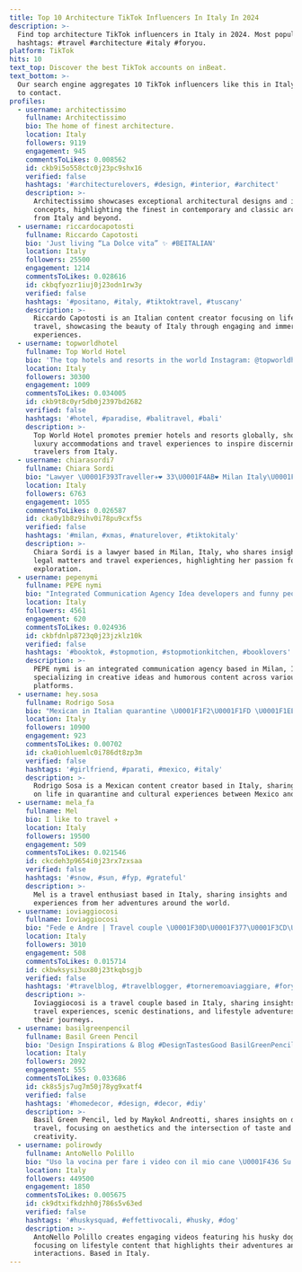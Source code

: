 ```yaml
---
title: Top 10 Architecture TikTok Influencers In Italy In 2024
description: >-
  Find top architecture TikTok influencers in Italy in 2024. Most popular
  hashtags: #travel #architecture #italy #foryou.
platform: TikTok
hits: 10
text_top: Discover the best TikTok accounts on inBeat.
text_bottom: >-
  Our search engine aggregates 10 TikTok influencers like this in Italy for you
  to contact.
profiles:
  - username: architectissimo
    fullname: Architectissimo
    bio: The home of finest architecture.
    location: Italy
    followers: 9119
    engagement: 945
    commentsToLikes: 0.008562
    id: ckb9i5o558ctc0j23pc9shx16
    verified: false
    hashtags: '#architecturelovers, #design, #interior, #architect'
    description: >-
      Architectissimo showcases exceptional architectural designs and interior
      concepts, highlighting the finest in contemporary and classic architecture
      from Italy and beyond.
  - username: riccardocapotosti
    fullname: Riccardo Capotosti
    bio: 'Just living “La Dolce vita” ✨ #BEITALIAN'
    location: Italy
    followers: 25500
    engagement: 1214
    commentsToLikes: 0.028616
    id: ckbqfyozr1iuj0j23odn1rw3y
    verified: false
    hashtags: '#positano, #italy, #tiktoktravel, #tuscany'
    description: >-
      Riccardo Capotosti is an Italian content creator focusing on lifestyle and
      travel, showcasing the beauty of Italy through engaging and immersive
      experiences.
  - username: topworldhotel
    fullname: Top World Hotel
    bio: 'The top hotels and resorts in the world Instagram: @topworldhotel'
    location: Italy
    followers: 30300
    engagement: 1009
    commentsToLikes: 0.034005
    id: ckb9t8c0yr5db0j2397bd2682
    verified: false
    hashtags: '#hotel, #paradise, #balitravel, #bali'
    description: >-
      Top World Hotel promotes premier hotels and resorts globally, showcasing
      luxury accommodations and travel experiences to inspire discerning
      travelers from Italy.
  - username: chiarasordi7
    fullname: Chiara Sordi
    bio: "Lawyer \U0001F393Traveller✈️❤️ 33\U0001F4AB❤️ Milan Italy\U0001F1EE\U0001F1F9 Never stop shining\U0001F4AB IG: @dencs87"
    location: Italy
    followers: 6763
    engagement: 1055
    commentsToLikes: 0.026587
    id: cka0y1b8z9ihv0i78pu9cxf5s
    verified: false
    hashtags: '#milan, #xmas, #naturelover, #tiktokitaly'
    description: >-
      Chiara Sordi is a lawyer based in Milan, Italy, who shares insights on
      legal matters and travel experiences, highlighting her passion for
      exploration.
  - username: pepenymi
    fullname: PEPE nymi
    bio: "Integrated Communication Agency Idea developers and funny people \U0001F4CDMilan, Italy"
    location: Italy
    followers: 4561
    engagement: 620
    commentsToLikes: 0.024936
    id: ckbfdnlp8723q0j23jzklz10k
    verified: false
    hashtags: '#booktok, #stopmotion, #stopmotionkitchen, #booklovers'
    description: >-
      PEPE nymi is an integrated communication agency based in Milan, Italy,
      specializing in creative ideas and humorous content across various
      platforms.
  - username: hey.sosa
    fullname: Rodrigo Sosa
    bio: "Mexican in Italian quarantine \U0001F1F2\U0001F1FD \U0001F1EE\U0001F1F9"
    location: Italy
    followers: 10900
    engagement: 923
    commentsToLikes: 0.00702
    id: cka0iohluemlc0i786dt8zp3m
    verified: false
    hashtags: '#girlfriend, #parati, #mexico, #italy'
    description: >-
      Rodrigo Sosa is a Mexican content creator based in Italy, sharing insights
      on life in quarantine and cultural experiences between Mexico and Italy.
  - username: mela_fa
    fullname: Mel
    bio: I like to travel ✈️
    location: Italy
    followers: 19500
    engagement: 509
    commentsToLikes: 0.021546
    id: ckcdeh3p9654i0j23rx7zxsaa
    verified: false
    hashtags: '#snow, #sun, #fyp, #grateful'
    description: >-
      Mel is a travel enthusiast based in Italy, sharing insights and
      experiences from her adventures around the world.
  - username: ioviaggiocosi
    fullname: Ioviaggiocosi
    bio: "Fede e Andre | Travel couple \U0001F30D\U0001F377\U0001F3CD\U0001F43E \U0001F4CDPiacenza, Italia WWW.IOVIAGGIOCOSI.COM"
    location: Italy
    followers: 3010
    engagement: 508
    commentsToLikes: 0.015714
    id: ckbwksysi3ux80j23tkqbsgjb
    verified: false
    hashtags: '#travelblog, #travelblogger, #torneremoaviaggiare, #fory'
    description: >-
      Ioviaggiocosi is a travel couple based in Italy, sharing insights on
      travel experiences, scenic destinations, and lifestyle adventures through
      their journeys.
  - username: basilgreenpencil
    fullname: Basil Green Pencil
    bio: 'Design Inspirations & Blog #DesignTastesGood BasilGreenPencil.com'
    location: Italy
    followers: 2092
    engagement: 555
    commentsToLikes: 0.033686
    id: ck8s5js7ug7m50j78yg9xatf4
    verified: false
    hashtags: '#homedecor, #design, #decor, #diy'
    description: >-
      Basil Green Pencil, led by Maykol Andreotti, shares insights on design and
      travel, focusing on aesthetics and the intersection of taste and
      creativity.
  - username: polirowdy
    fullname: AntoNello Polillo
    bio: "Uso la vocina per fare i video con il mio cane \U0001F436 Su Instagram facciamo cose ⬇️"
    location: Italy
    followers: 449500
    engagement: 1850
    commentsToLikes: 0.005675
    id: ck9dtxifkdzhh0j786s5v63ed
    verified: false
    hashtags: '#huskysquad, #effettivocali, #husky, #dog'
    description: >-
      AntoNello Polillo creates engaging videos featuring his husky dog,
      focusing on lifestyle content that highlights their adventures and
      interactions. Based in Italy.
---
```



